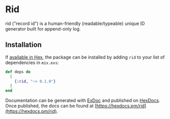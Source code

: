 # Rid

rid ("record id") is a human-friendly (readable/typeable)
unique ID generator built for append-only log.


## Installation

If [available in Hex](https://hex.pm/docs/publish), the package can be installed
by adding `rid` to your list of dependencies in `mix.exs`:

```elixir
def deps do
  [
    {:rid, "~> 0.1.0"}
  ]
end
```

Documentation can be generated with [ExDoc](https://github.com/elixir-lang/ex_doc)
and published on [HexDocs](https://hexdocs.pm). Once published, the docs can
be found at [https://hexdocs.pm/rid](https://hexdocs.pm/rid).
